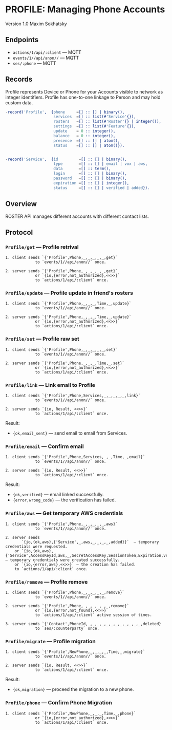 PROFILE: Managing Phone Accounts
================================

Version 1.0 Maxim Sokhatsky

Endpoints
---------

* `actions/1/api/:client` — MQTT
* `events/1//api/anon//`  — MQTT
* `ses/:phone`            — MQTT



Records
-------

Profile represents Device or Phone for your Accounts visible to network as integer identifiers.
Profile has one-to-one linkage to Person and may hold custom data.

```erlang
-record('Profile',  {phone     =[] :: [] | binary(),
                     services  =[] :: list(#'Service'{}),
                     rosters   =[] :: list(#'Roster'{} | integer()),
                     settings  =[] :: list(#'Feature'{}),
                     update    = 0 :: integer(),
                     balance   = 0 :: integer(),
                     presence  =[] :: [] | atom(),
                     status    =[] :: [] | atom()}).

```

```erlang

-record('Service',  {id         =[] :: [] | binary(),
                     type       =[] :: [] | email | vox | aws,
                     data       =[] :: term(),
                     login      =[] :: [] | binary(),
                     password   =[] :: [] | binary(),
                     expiration =[] :: [] | integer(),
                     status     =[] :: [] | verified | added}).
```

Overview
--------

ROSTER API manages different accounts with different contact lists.

Protocol
--------

### `Profile/get` — Profile retrival

```
1. client sends `{'Profile',Phone,_,_,_,_,_,get}`
             to `events/1//api/anon//` once.
```

```
2. server sends `{'Profile',Phone,_,_,_,_,_,get}`
             or `{io,{error,not_authorized},<<>>}`
             to `actions/1/api/:client` once.
```

### `Profile/update` — Profile update in friend's rosters

```
1. client sends `{'Profile',Phone,_,_,_,Time,_,update}`
             to `events/1//api/anon//` once.
```

```
2. server sends `{'Profile',Phone,_,_,_,Time,_,update}`
             or `{io,{error,not_authorized},<<>>}`
             to `actions/1/api/:client` once.
```

### `Profile/set` — Profile raw set

```
1. client sends `{'Profile',Phone,_,_,_,_,_,set}`
             to `events/1//api/anon//` once.
```

```
2. server sends `{'Profile',Phone,_,_,_,Time,_,set}`
             or `{io,{error,not_authorized},<<>>}`
             to `actions/1/api/:client` once.
```

### `Profile/link` — Link email to Profile

```
1. client sends `{'Profile',Phone,Services,_,_,_,_,_,link}`
             to `events/1//api/anon//` once.
```

```
2. server sends `{io, Result, <<>>}`
             to `actions/1/api/:client` once.
```

Result:

* `{ok,email_sent}` — send email to email from Services.

### `Profile/email` — Confirm email

```
1. client sends `{'Profile',Phone,Services,_,_,Time,_,email}`
             to `events/1//api/anon//` once.
```

```
2. server sends `{io, Result, <<>>}`
             to `actions/1/api/:client` once.
```

Result:

* `{ok,verified}` — email linked successfully.
* `{error,wrong_code}` — the verification has failed.

### `Profile/aws` — Get temporary AWS credentials

```
1. client sends `{'Profile',Phone,_,_,_,_,_,aws}`
             to `events/1//api/anon//` once.
```

```
2. server sends 
       `{io,{ok,aws},{'Service',_,aws,_,_,_,_,added}}`  — temporary credentials were requested.
    or `{io,{ok,aws},{'Service',AccessKeyId,aws,_,SecretAccessKey,SessionToken,Expiration,verified}}` — temporary credentials were created successfully.
    or `{io,{error,aws},<<>>}` — the creation has failed.
    to `actions/1/api/:client` once.
```

### `Profile/remove` — Profile remove

```
1. client sends `{'Profile',Phone,_,_,_,_,_,remove}`
             to `events/1//api/anon//` once.
```

```
2. server sends `{'Profile',Phone,_,_,_,_,_,_,remove}`
             or `{io,{error,not_found},<<>>}`
             to `actions/1/api/:client` active session of times.
```

```
3. server sends `{'Contact',PhoneId,_,_,_,_,_,_,_,_,_,_,_,_,deleted}
             to `ses/:counterparty` once.
```


### `Profile/migrate` — Profile migration

```
1. client sends `{'Profile',NewPhone,_,_,_,_,Time,_,migrate}`
             to `events/1//api/anon//` once.
```

```
2. server sends `{io, Result, <<>>}`
             to `actions/1/api/:client` once.
```

Result:

* `{ok,migration}` — proceed the migration to a new phone.

### `Profile/phone` — Confirm Phone Migration

```
1. client sends `{'Profile',NewPhone,_,_,_,Time,_,phone}`
             or `{io,{error,not_authorized},<<>>}`
             to `actions/1/api/:client` once.
```
